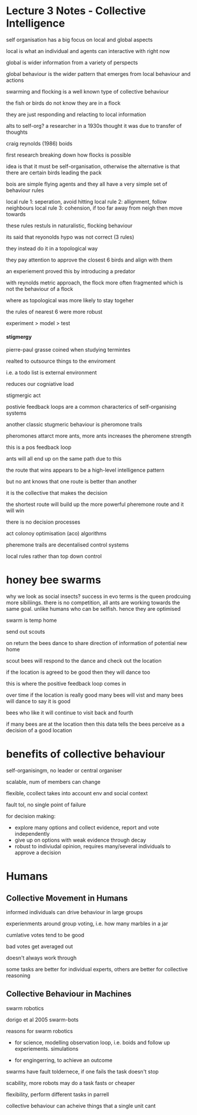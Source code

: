 # Lecture 3 Notes - Collective Intelligence

self organisation has a big focus on local and global aspects

local is what an individual and agents can interactive with right now

global is wider information from a variety of perspects 

global behaviour is the wider pattern that emerges from local behaviour and actions

swarming and flocking is a well known type of collective behaviour

the fish or birds do not know they are in a flock

they are just responding and relacting to local information

alts to self-org? a researcher in a 1930s thought it was due to transfer of thoughts

craig reynolds (1986) boids

first research breaking down how flocks is possible

idea is that it must be self-organisation, otherwise the alternative is that there are certain birds leading the pack

bois are simple flying agents and they all have a very simple set of behaviour rules

local rule 1: seperation, avoid hitting
local rule 2: allignment, follow neighbours
local rule 3: cohension, if too far away from neigh then move towards

these rules restuls in naturalistic, flocking behaviour 

its said that reyonolds hypo was not correct (3 rules)

they instead do it in a topological way

they pay attention to approve the closest 6 birds and align with them 

an experiement proved this by introducing a predator

with reynolds metric approach, the flock more often fragmented which is not the behaviour of a flock

where as topological was more likely to stay togeher

the rules of nearest 6 were more robust


experiment > model > test

#### stigmergy

pierre-paul grasse coined when studying termintes

realted to outsource things to the enviroment

i.e. a todo list is external environment

reduces our cogniative load

stigmergic act

postivie feedback loops are a common characterics of self-organising systems

another classic stugmeric behaviour is pheromone trails

pheromones attarct more ants, more ants increases the pheromene strength

this is a pos feedback loop

ants will all end up on the same path due to this

the route that wins appears to be a high-level intelligence pattern

but no ant knows that one route is better than another

it is the collective that makes the decision

the shortest route will build up the more powerful pheremone route and it will win

there is no decision processes

act colonoy optimisation (aco) algorithms

pheremone trails are decentalised control systems

local rules rather than top down control

# honey bee swarms

why we look as social insects? success in evo terms is the queen prodcuing more sibiliings. there is no competition, all ants are working towards the same goal. unlike humans who can be selfish. hence they are optimised 

swarm is temp home

send out scouts

on return the bees dance to share direction of information of potential new home

scout bees will respond to the dance and check out the location

if the location is agreed to be good then they will dance too

this is where the positive feedback loop comes in 

over time if the location is really good many bees will vist and many bees will dance to say it is good

bees who like it will continue to visit back and fourth

if many bees are at the location then this data tells the bees perceive as a decision of a good location

# benefits of collective behaviour

self-organisingm, no leader or central organiser

scalable, num of members can change

flexible, ccollect takes into account env and social context

fault tol, no single point of failure

for decision making:
- explore many options and collect evidence, report and vote independently
- give up on options with weak evidence through decay
- robust to indiviudal opinion, requires many/several individuals to approve a decision

# Humans

## Collective Movement in Humans

informed individuals can drive behaviour in large groups

experienments around group voting, i.e. how many marbles in a jar

cumlative votes tend to be good

bad votes get averaged out

doesn't always work through

some tasks are better for individual experts, others are better for collective reasoning

## Collective Behaviour in Machines

swarm robotics

dorigo et al 2005 swarm-bots

reasons for swarm robotics
- for science, modelling observation loop, i.e. boids and follow up experiements. simulations

- for engingerring, to achieve an outcome

swarms have fault toldernece, if one fails the task doesn't stop

scability, more robots may do a task fasts or cheaper

flexibility, perform different tasks in parrell

collective behaviour can acheive things that a single unit cant


